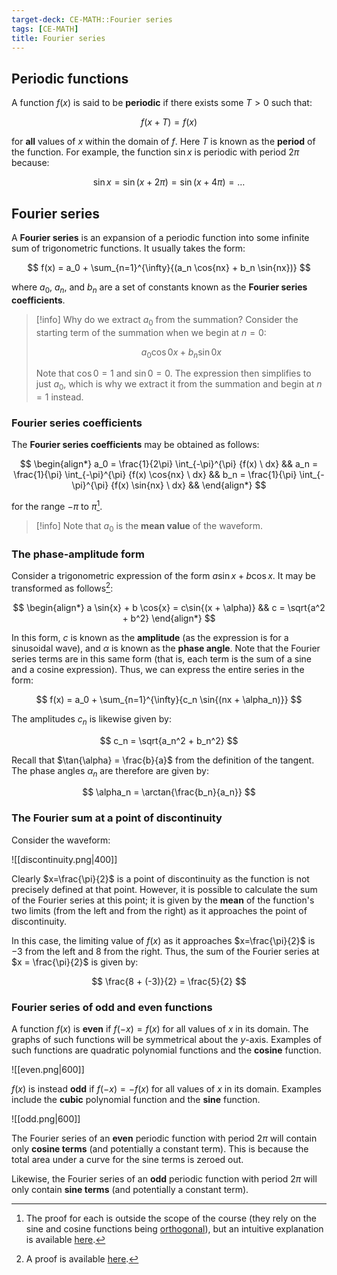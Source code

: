 ```yaml
---
target-deck: CE-MATH::Fourier series
tags: [CE-MATH]
title: Fourier series
---
```


## Periodic functions

A function $f(x)$ is said to be **periodic** if there exists some $T > 0$ such that:

$$
f(x + T) = f(x)
$$

for **all** values of $x$ within the domain of $f$. Here $T$ is known as the **period** of the function. For example, the function $\sin{x}$ is periodic with period $2\pi$ because:

$$
\sin{x} = \sin{(x + 2\pi)} = \sin{(x + 4\pi)} = \dots
$$
<!--ID: 1733395776190-->

## Fourier series

A **Fourier series** is an expansion of a periodic function into some infinite sum of trigonometric functions. It usually takes the form:

$$
f(x) = a_0 + \sum_{n=1}^{\infty}{(a_n \cos{nx} + b_n \sin{nx})}
$$

where $a_0$, $a_n$, and $b_n$ are a set of constants known as the **Fourier series coefficients**.

>[!info] Why do we extract $a_0$ from the summation?
>Consider the starting term of the summation when we begin at $n=0$:
>
>$$
> a_0 \cos{0x} + b_n \sin{0x}
> $$
>
> Note that $\cos{0} = 1$ and $\sin{0} = 0$. The expression then simplifies to just $a_0$, which is why we extract it from the summation and begin at $n=1$ instead.

<!--ID: 1733395776191-->

### Fourier series coefficients

The **Fourier series coefficients** may be obtained as follows:

$$
\begin{align*}
a_0 = \frac{1}{2\pi} \int_{-\pi}^{\pi} {f(x) \ dx} &&
a_n = \frac{1}{\pi} \int_{-\pi}^{\pi} {f(x) \cos{nx} \ dx} &&
b_n = \frac{1}{\pi} \int_{-\pi}^{\pi} {f(x) \sin{nx} \ dx} &&
\end{align*}
$$

for the range $-\pi$ to $\pi$[^1].

>[!info] Note that $a_0$ is the **mean value** of the waveform.

<!--ID: 1733395776193-->

### The phase-amplitude form

Consider a trigonometric expression of the form $a \sin{x} + b \cos{x}$. It may be transformed as follows[^2]:

$$
\begin{align*}
a \sin{x} + b \cos{x} = c\sin{(x + \alpha)} && c = \sqrt{a^2 + b^2}
\end{align*}
$$

In this form, $c$ is known as the **amplitude** (as the expression is for a sinusoidal wave), and $\alpha$ is known as the **phase angle**. Note that the Fourier series terms are in this same form (that is, each term is the sum of a sine and a cosine expression). Thus, we can express the entire series in the form:

$$
f(x) = a_0 + \sum_{n=1}^{\infty}{c_n \sin{(nx + \alpha_n)}}
$$

The amplitudes $c_n$ is likewise given by:

$$
c_n = \sqrt{a_n^2 + b_n^2}
$$

Recall that $\tan{\alpha} = \frac{b}{a}$ from the definition of the tangent. The phase angles $\alpha_n$ are therefore are given by:

$$
\alpha_n = \arctan{\frac{b_n}{a_n}}
$$
<!--ID: 1733395776195-->

### The Fourier sum at a point of discontinuity

Consider the waveform:

![[discontinuity.png|400]]

Clearly $x=\frac{\pi}{2}$ is a point of discontinuity as the function is not precisely defined at that point. However, it is possible to calculate the sum of the Fourier series at this point; it is given by the **mean** of the function's two limits (from the left and from the right) as it approaches the point of discontinuity.

In this case, the limiting value of $f(x)$ as it approaches $x=\frac{\pi}{2}$ is $-3$ from the left and $8$ from the right. Thus, the sum of the Fourier series at $x = \frac{\pi}{2}$ is given by:

$$
\frac{8 + (-3)}{2} = \frac{5}{2}
$$
<!--ID: 1733395776196-->

### Fourier series of odd and even functions

A function $f(x)$ is **even** if $f(-x) = f(x)$ for all values of $x$ in its domain. The graphs of such functions will be symmetrical about the $y$-axis. Examples of such functions are quadratic polynomial functions and the **cosine** function.

![[even.png|600]]

$f(x)$ is instead **odd** if $f(-x) = -f(x)$ for all values of $x$ in its domain. Examples include the **cubic** polynomial function and the **sine** function.

![[odd.png|600]]

The Fourier series of an **even** periodic function with period $2\pi$ will contain only **cosine terms** (and potentially a constant term). This is because the total area under a curve for the sine terms is zeroed out.

Likewise, the Fourier series of an **odd** periodic function with period $2\pi$ will only contain **sine terms** (and potentially a constant term).

<!--ID: 1733395776198-->

[^1]: The proof for each is outside the scope of the course (they rely on the sine and cosine functions being [orthogonal](https://en.wikipedia.org/wiki/Orthogonal_functions)), but an intuitive explanation is available [here](https://www.youtube.com/watch?v=vA9dfINW4Rg).
[^2]: A proof is available [here](https://en.wikibooks.org/wiki/Trigonometry/Simplifying_a_sin(x)_%2B_b_cos(x)).
